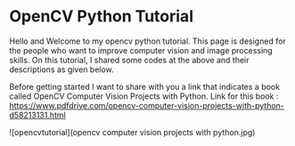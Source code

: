 # OpenCV Python Tutorial
Hello and Welcome to my opencv python tutorial. This page is designed for the people who want to improve computer vision and image processing skills. On this tutorial, I shared some codes at the above and their descriptions as given below. 

Before getting started I want to share with you a link that indicates a book called OpenCV Computer Vision Projects with Python. 
Link for this book : https://www.pdfdrive.com/opencv-computer-vision-projects-with-python-d58213131.html

![opencvtutorial](opencv computer vision projects with python.jpg)


